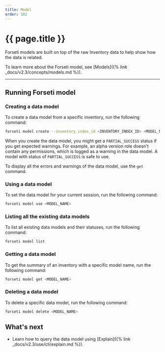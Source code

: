 ```yaml
---
title: Model
order: 102
---
```


# {{ page.title }}

Forseti models are built on top of the raw Inventory data to help show how the
data is related.

To learn more about the Forseti model, see [Models]({% link _docs/v2.3/concepts/models.md %}).

---

## Running Forseti model

### Creating a data model

To create a data model from a specific inventory, run the following command:

```bash
forseti model create --inventory_index_id <INVENTORY_INDEX_ID> <MODEL_NAME>
```

When you create the data model, you might get a `PARTIAL_SUCCESS` status if you get
expected warnings. For example, an alpha version role doesn't contain any
permissions, which is logged as a warning in the data model. A model with status of
`PARTIAL_SUCCESS` is safe to use.

To display all the errors and warnings of the data model, use the `get` command.

### Using a data model

To set the data model for your current session, run the following command:

```bash
forseti model use <MODEL_NAME>
```

### Listing all the existing data models

To list all existing data models and their statuses, run the following command:

```bash
forseti model list
```

### Getting a data model

To get the summary of an inventory with a specific model name, run the following command:

```bash
forseti model get <MODEL_NAME>
```

### Deleting a data model

To delete a specific data model, run the following command:

```bash
forseti model delete <MODEL_NAME>
```

## What's next

* Learn how to query the data model using [Explain]({% link _docs/v2.3/use/cli/explain.md %}).
